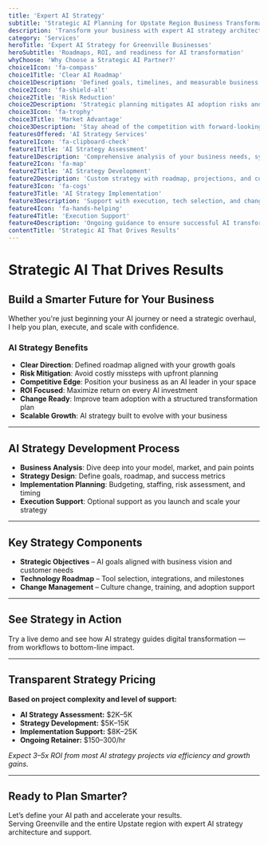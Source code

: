 ```yaml
---
title: 'Expert AI Strategy'
subtitle: 'Strategic AI Planning for Upstate Region Business Transformation'
description: 'Transform your business with expert AI strategy architecture. I develop comprehensive AI strategies that align with your business goals, optimize operations, and drive competitive advantage for Upstate region companies.'
category: 'Services'
heroTitle: 'Expert AI Strategy for Greenville Businesses'
heroSubtitle: 'Roadmaps, ROI, and readiness for AI transformation'
whyChoose: 'Why Choose a Strategic AI Partner?'
choice1Icon: 'fa-compass'
choice1Title: 'Clear AI Roadmap'
choice1Description: 'Defined goals, timelines, and measurable business outcomes'
choice2Icon: 'fa-shield-alt'
choice2Title: 'Risk Reduction'
choice2Description: 'Strategic planning mitigates AI adoption risks and resource misalignment'
choice3Icon: 'fa-trophy'
choice3Title: 'Market Advantage'
choice3Description: 'Stay ahead of the competition with forward-looking AI strategy'
featuresOffered: 'AI Strategy Services'
feature1Icon: 'fa-clipboard-check'
feature1Title: 'AI Strategy Assessment'
feature1Description: 'Comprehensive analysis of your business needs, systems, and AI opportunities'
feature2Icon: 'fa-map'
feature2Title: 'AI Strategy Development'
feature2Description: 'Custom strategy with roadmap, projections, and competitive alignment'
feature3Icon: 'fa-cogs'
feature3Title: 'AI Strategy Implementation'
feature3Description: 'Support with execution, tech selection, and change management'
feature4Icon: 'fa-hands-helping'
feature4Title: 'Execution Support'
feature4Description: 'Ongoing guidance to ensure successful AI transformation and ROI'
contentTitle: 'Strategic AI That Drives Results'
---
```


# Strategic AI That Drives Results

## Build a Smarter Future for Your Business

Whether you're just beginning your AI journey or need a strategic overhaul, I help you plan, execute, and scale with confidence.

### AI Strategy Benefits

- **Clear Direction**: Defined roadmap aligned with your growth goals
- **Risk Mitigation**: Avoid costly missteps with upfront planning
- **Competitive Edge**: Position your business as an AI leader in your space
- **ROI Focused**: Maximize return on every AI investment
- **Change Ready**: Improve team adoption with a structured transformation plan
- **Scalable Growth**: AI strategy built to evolve with your business

---

## AI Strategy Development Process

- **Business Analysis**: Dive deep into your model, market, and pain points
- **Strategy Design**: Define goals, roadmap, and success metrics
- **Implementation Planning**: Budgeting, staffing, risk assessment, and timing
- **Execution Support**: Optional support as you launch and scale your strategy

---

## Key Strategy Components

- **Strategic Objectives** – AI goals aligned with business vision and customer needs
- **Technology Roadmap** – Tool selection, integrations, and milestones
- **Change Management** – Culture change, training, and adoption support

---

## See Strategy in Action

Try a live demo and see how AI strategy guides digital transformation — from workflows to bottom-line impact.

---

## Transparent Strategy Pricing

**Based on project complexity and level of support:**

- **AI Strategy Assessment:** $2K–5K
- **Strategy Development:** $5K–15K
- **Implementation Support:** $8K–25K
- **Ongoing Retainer:** $150–300/hr

_Expect 3–5x ROI from most AI strategy projects via efficiency and growth gains._

---

## Ready to Plan Smarter?

Let’s define your AI path and accelerate your results.  
Serving Greenville and the entire Upstate region with expert AI strategy architecture and support.
